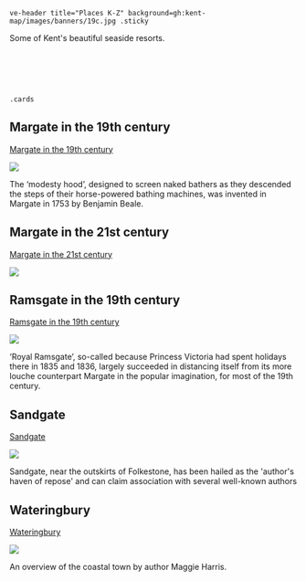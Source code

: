 `ve-header title="Places K-Z" background=gh:kent-map/images/banners/19c.jpg .sticky`

Some of Kent's beautiful seaside resorts.

# &nbsp; 
`.cards`

## Margate in the 19th century

[Margate in the 19th century](/19c/19c-margate/)

![](https://raw.githubusercontent.com/kent-map/images/main/thumbnails/placeskz_Margate_in_the_19th_century.jpg)

The ‘modesty hood’, designed to screen naked bathers as they descended the steps of their horse-powered bathing machines, was invented in Margate in 1753 by Benjamin Beale.

## Margate in the 21st century

[Margate in the 21st century](/21c/21c-margate/)

![](https://raw.githubusercontent.com/kent-map/images/main/thumbnails/placeskz_Margate_in_the_21st_century.jpg)

## Ramsgate in the 19th century

[Ramsgate in the 19th century](/19c/19c-ramsgate/)

![](https://raw.githubusercontent.com/kent-map/images/main/thumbnails/placeskz_Ramsgate_in_the_19th_century.jpg)

‘Royal Ramsgate’, so-called because Princess Victoria had spent holidays there in 1835 and 1836, largely succeeded in distancing itself from its more louche counterpart Margate in the popular imagination, for most of the 19th century.

## Sandgate

[Sandgate](/placeskz/sandgate-overview)

![](https://raw.githubusercontent.com/kent-map/images/main/thumbnails/placeskz_Sandgate.jpg)

Sandgate, near the outskirts of Folkestone, has been hailed as the 'author's haven of repose' and can claim association with several well-known authors

## Wateringbury

[Wateringbury](/placeskz/wateringbury-overview)

![](https://raw.githubusercontent.com/kent-map/images/main/thumbnails/placeskz_Wateringbury.jpg)

An overview of the coastal town by author Maggie Harris.
